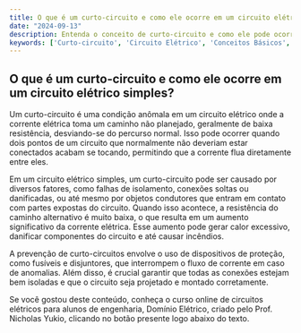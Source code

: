 ```yaml
---
title: O que é um curto-circuito e como ele ocorre em um circuito elétrico simples?
date: "2024-09-13"
description: Entenda o conceito de curto-circuito e como ele pode ocorrer em um circuito elétrico simples.
keywords: ['Curto-circuito', 'Circuito Elétrico', 'Conceitos Básicos', 'Engenharia Elétrica']
---
```


## O que é um curto-circuito e como ele ocorre em um circuito elétrico simples?

Um curto-circuito é uma condição anômala em um circuito elétrico onde a corrente elétrica toma um caminho não planejado, geralmente de baixa resistência, desviando-se do percurso normal. Isso pode ocorrer quando dois pontos de um circuito que normalmente não deveriam estar conectados acabam se tocando, permitindo que a corrente flua diretamente entre eles. 

Em um circuito elétrico simples, um curto-circuito pode ser causado por diversos fatores, como falhas de isolamento, conexões soltas ou danificadas, ou até mesmo por objetos condutores que entram em contato com partes expostas do circuito. Quando isso acontece, a resistência do caminho alternativo é muito baixa, o que resulta em um aumento significativo da corrente elétrica. Esse aumento pode gerar calor excessivo, danificar componentes do circuito e até causar incêndios.

A prevenção de curto-circuitos envolve o uso de dispositivos de proteção, como fusíveis e disjuntores, que interrompem o fluxo de corrente em caso de anomalias. Além disso, é crucial garantir que todas as conexões estejam bem isoladas e que o circuito seja projetado e montado corretamente.

Se você gostou deste conteúdo, conheça o curso online de circuitos elétricos para alunos de engenharia, Domínio Elétrico, criado pelo Prof. Nicholas Yukio, clicando no botão presente logo abaixo do texto.